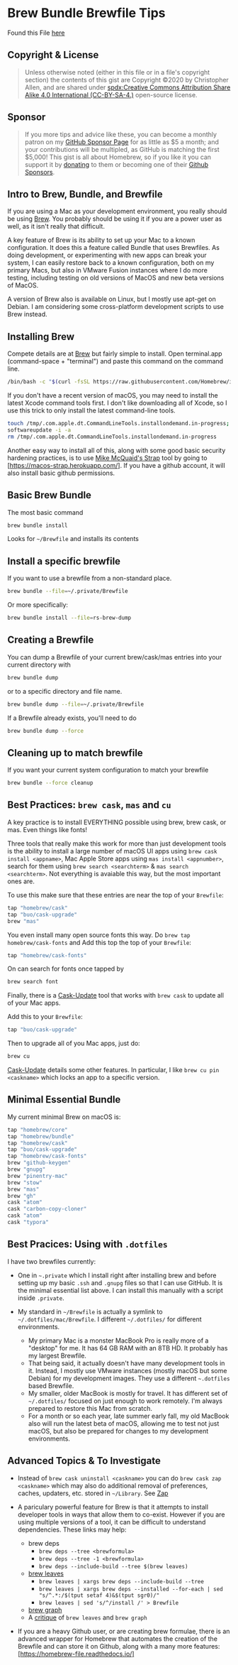 # Brew Bundle Brewfile Tips

Found this File [here](https://gist.github.com/ChristopherA/a579274536aab36ea9966f301ff14f3f#file-brew-bundle-brewfile-tips-md)

## Copyright & License

> Unless otherwise noted (either in this file or in a file's copyright section) the contents of this gist are Copyright :copyright:2020 by Christopher Allen, and are shared under [spdx:Creative Commons Attribution Share Alike 4.0 International (CC-BY-SA-4.)](https://spdx.org/licenses/CC-BY-SA-4.0.html) open-source license.

## Sponsor

> If you more tips and advice like these, you can become a monthly patron on my [GitHub Sponsor Page](https://github.com/sponsors/ChristopherA) for as little as $5 a month; and your contributions will be multipled, as GitHub is matching the first $5,000!
> This gist is all about Homebrew, so if you like it you can support it by [donating](https://github.com/homebrew/brew#donations) to them or becoming one of their [Github Sponsors](https://github.com/sponsors/Homebrew).

## Intro to Brew, Bundle, and Brewfile

If you are using a Mac as your development environment, you really should be using [Brew](https://brew.sh). You probably should be using it if you are a power user as well, as it isn't really that difficult.

A key feature of Brew is its ability to set up your Mac to a known configuration. It does this a feature called Bundle that uses Brewfiles. As doing development, or experimenting with new apps can break your system, I can easily restore back to a known configuration, both on my primary Macs, but also in VMware Fusion instances where I do more testing, including testing on old versions of MacOS and new beta versions of MacOS.

A version of Brew also is available on Linux, but I mostly use apt-get on Debian. I am considering some cross-platform development scripts to use Brew instead.

## Installing Brew

Compete details are at [Brew](https://brew.sh) but fairly simple to install. Open terminal.app (command-space + "terminal") and paste this command on the command line.

```sh
/bin/bash -c "$(curl -fsSL https://raw.githubusercontent.com/Homebrew/install/master/install.sh)"
```

If you don't have a recent version of macOS, you may need to install the latest Xcode command tools first. I don't like downloading all of Xcode, so I use this trick to only install the latest command-line tools.

```sh
touch /tmp/.com.apple.dt.CommandLineTools.installondemand.in-progress;
softwareupdate -i -a
rm /tmp/.com.apple.dt.CommandLineTools.installondemand.in-progress
```

Another easy way to install all of this, along with some good basic security hardening practices, is to use [Mike McQuaid's Strap](https://github.com/MikeMcQuaid/strap) tool by going to [https://macos-strap.herokuapp.com/]. If you have a github account, it will also install basic github permissions.

## Basic Brew Bundle

The most basic command

```sh
brew bundle install
```

Looks for `~/Brewfile` and installs its contents

## Install a specific brewfile

If you want to use a brewfile from a non-standard place.

```sh
brew bundle --file=~/.private/Brewfile
```

Or more specifically:

```sh
brew bundle install --file=rs-brew-dump
```

## Creating a Brewfile

You can dump a Brewfile of your current brew/cask/mas entries into your current directory with

```sh
brew bundle dump
```

or to a specific directory and file name.

```sh
brew bundle dump --file=~/.private/Brewfile
```

If a Brewfile already exists, you'll need to do

```sh
brew bundle dump --force
```

## Cleaning up to match brewfile

If you want your current system configuration to match your brewfile

```sh
brew bundle --force cleanup
```

## Best Practices: `brew cask`, `mas` and `cu`

A key practice is to install EVERYTHING possible using brew, brew cask, or mas. Even things like fonts!

Three tools that really make this work for more than just development tools is the ability to install a large number of macOS UI apps using `brew cask install <appname>`, Mac Apple Store apps using `mas install <appnumber>`, search for them using `brew search <searchterm>` & `mas search <searchterm>`. Not everything is avaiable this way, but the most important ones are.

To use this make sure that these entries are near the top of your `Brewfile`:

```sh
tap "homebrew/cask"
tap "buo/cask-upgrade"
brew "mas"
```

You even install many open source fonts this way. Do `brew tap homebrew/cask-fonts` and Add this top the top of your `Brewfile`:

```sh
tap "homebrew/cask-fonts"
```

On can search for fonts once tapped by

```sh
brew search font
```

Finally, there is a [Cask-Update](https://github.com/buo/homebrew-cask-upgrade) tool that works with `brew cask` to update all of your Mac apps.

Add this to your `Brewfile`:

```sh
tap "buo/cask-upgrade"
```

Then to upgrade all of you Mac apps, just do:

```sh
brew cu
```

[Cask-Update](https://github.com/buo/homebrew-cask-upgrade) details some other features. In particular, I like `brew cu pin <caskname>` which locks an app to a specific version.

## Minimal Essential Bundle

My current minimal Brew on macOS is:

``` ruby
tap "homebrew/core"
tap "homebrew/bundle"
tap "homebrew/cask"
tap "buo/cask-upgrade"
tap "homebrew/cask-fonts"
brew "github-keygen"
brew "gnupg"
brew "pinentry-mac"
brew "stow"
brew "mas"
brew "gh"
cask "atom"
cask "carbon-copy-cloner"
cask "atom"
cask "typora"
```

## Best Pracices: Using with `.dotfiles`

I have two brewfiles currently:

* One in `~.private` which I install right after installing brew and before setting up my basic `.ssh` and `.gnupg` files so that I can use GitHub. It is the minimal essential list above. I can install this manually with a script inside `.private`.

* My standard in `~/Brewfile` is actually a symlink to `~/.dotfiles/mac/Brewfile`. I different `~/.dotfiles/` for different environments.
  * My primary Mac is a monster MacBook Pro is really more of a "desktop" for me. It has 64 GB RAM with an 8TB HD. It probably has my largest Brewfile.
  * That being said, it actually doesn't have many development tools in it. Instead, I mostly use VMware instances (mostly macOS but some Debian) for my development images. They use a different `~.dotfiles` based Brewfile.
  * My smaller, older MacBook is mostly for travel. It has different set of `~/.dotfiles/` focused on just enough to work remotely. I'm always prepared to restore this Mac from scratch.
  * For a month or so each year, late summer early fall, my old MacBook also will run the latest beta of macOS, allowing me to test not just macOS, but also be prepared for changes to my development environments.

## Advanced Topics & To Investigate

* Instead of `brew cask uninstall <caskname>` you can do `brew cask zap <caskname>` which may also do additional removal of preferences, caches, updaters, etc. stored in `~/Library`. See [Zap](https://github.com/Homebrew/homebrew-cask/blob/master/doc/cask_language_reference/stanzas/zap.md)

* A pariculary powerful feature for Brew is that it attempts to install developer tools in ways that allow them to co-exist. However if you are using multiple versions of a tool, it can be difficult to understand dependencies. These links may help:
  * brew deps
    * `brew deps --tree <brewformula>`
    * `brew deps --tree -1 <brewformula>`
    * `brew deps --include-build --tree $(brew leaves)`
  * [brew leaves](https://thoughtbot.com/blog/brew-leaves)
    * `brew leaves | xargs brew deps --include-build --tree`
    * `brew leaves | xargs brew deps --installed --for-each | sed "s/^.*:/$(tput setaf 4)&$(tput sgr0)/"`
    * `brew leaves | sed 's/^/install /' > Brewfile`
  * [brew graph](https://github.com/martido/homebrew-graph)
  * A [critique](https://blog.jpalardy.com/posts/untangling-your-homebrew-dependencies/) of `brew leaves` and `brew graph`

* If you are a heavy Github user, or are creating brew formulae, there is an advanced wrapper for Homebrew that automates the creation of the Brewfile and can store it on Github, along with a many more features: [https://homebrew-file.readthedocs.io/]
